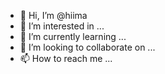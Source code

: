 - 👋 Hi, I’m @hiima
- 👀 I’m interested in ...
- 🌱 I’m currently learning ...
- 💞️ I’m looking to collaborate on ...
- 📫 How to reach me ...

<!---
hiima/hiima is a ✨ special ✨ repository because its `README.md` (this file) appears on your GitHub profile.
You can click the Preview link to take a look at your changes.
--->
